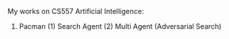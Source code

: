 My works on CS557 Artificial Intelligence:
1. Pacman
(1) Search Agent
(2) Multi Agent (Adversarial Search)
